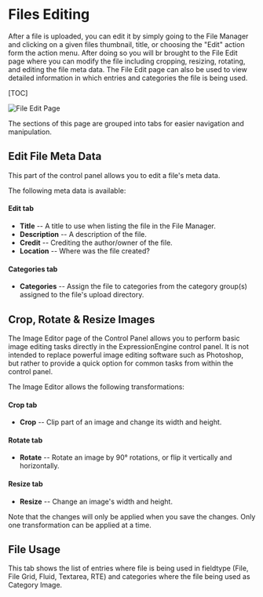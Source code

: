 <!--
    This source file is part of the open source project
    ExpressionEngine User Guide (https://github.com/ExpressionEngine/ExpressionEngine-User-Guide)

    @link      https://expressionengine.com/
    @copyright Copyright (c) 2003-2020, Packet Tide, LLC (https://packettide.com)
    @license   https://expressionengine.com/license Licensed under Apache License, Version 2.0
-->

# Files Editing

After a file is uploaded, you can edit it by simply going to the File Manager and clicking on a given files thumbnail, title, or choosing the "Edit" action form the action menu.  After doing so you will br brought to the File Edit page where you can modify the file including cropping, resizing, rotating, and editing the file meta data.  The File Edit page can also be used to view detailed information in which entries and categories the file is being used.


[TOC]

![File Edit Page](_images/cp-file-manager-edit.png)

The sections of this page are grouped into tabs for easier navigation and manipulation.

## Edit File Meta Data

This part of the control panel allows you to edit a file's meta data.

The following meta data is available:

#### Edit tab

- **Title** -- A title to use when listing the file in the File Manager.
- **Description** -- A description of the file.
- **Credit** -- Crediting the author/owner of the file.
- **Location** -- Where was the file created?

#### Categories tab

- **Categories** -- Assign the file to categories from the category group(s) assigned to the file's upload directory.

## Crop, Rotate & Resize Images

The Image Editor page of the Control Panel allows you to perform basic image editing tasks directly in the ExpressionEngine control panel. It is not intended to replace powerful image editing software such as Photoshop, but rather to provide a quick option for common tasks from within the control panel.

The Image Editor allows the following transformations:

#### Crop tab

- **Crop** -- Clip part of an image and change its width and height.

#### Rotate tab

- **Rotate** -- Rotate an image by 90° rotations, or flip it vertically and horizontally.

#### Resize tab

- **Resize** -- Change an image's width and height.

Note that the changes will only be applied when you save the changes. Only one transformation can be applied at a time.

## File Usage

This tab shows the list of entries where file is being used in fieldtype (File, File Grid, Fluid, Textarea, RTE) and categories where the file being used as Category Image.
